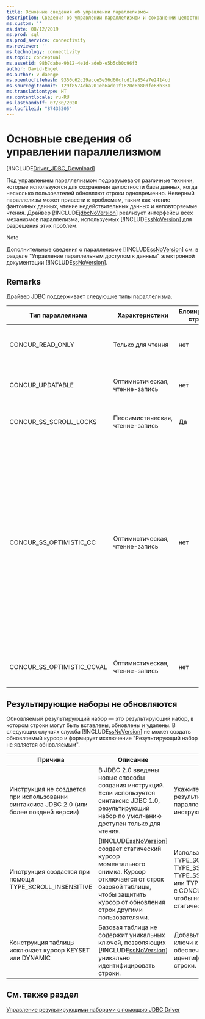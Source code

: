 ```yaml
---
title: Основные сведения об управлении параллелизмом
description: Сведения об управлении параллелизмом и сохранении целостности базы данных при разработке многопользовательского приложения с использованием OLE DB Driver for SQL Server.
ms.custom: ''
ms.date: 08/12/2019
ms.prod: sql
ms.prod_service: connectivity
ms.reviewer: ''
ms.technology: connectivity
ms.topic: conceptual
ms.assetid: 98b7dabe-9b12-4e1d-adeb-e5b5cb0c96f3
author: David-Engel
ms.author: v-daenge
ms.openlocfilehash: 9350c62c29acce5e56d60cfcd1fa854a7e2414cd
ms.sourcegitcommit: 129f8574eba201eb6ade1f1620c6b80dfe63b331
ms.translationtype: HT
ms.contentlocale: ru-RU
ms.lasthandoff: 07/30/2020
ms.locfileid: "87435305"
---
```

# <a name="understanding-concurrency-control"></a>Основные сведения об управлении параллелизмом
[!INCLUDE[Driver_JDBC_Download](../../includes/driver_jdbc_download.md)]

  Под управлением параллелизмом подразумевают различные техники, которые используются для сохранения целостности базы данных, когда несколько пользователей обновляют строки одновременно. Неверный параллелизм может привести к проблемам, таким как чтение фантомных данных, чтение недействительных данных и неповторяемые чтения. Драйвер [!INCLUDE[jdbcNoVersion](../../includes/jdbcnoversion_md.md)] реализует интерфейсы всех механизмов параллелизма, используемых [!INCLUDE[ssNoVersion](../../includes/ssnoversion-md.md)] для разрешения этих проблем.  
  
> [!NOTE]  
>  Дополнительные сведения о параллелизме [!INCLUDE[ssNoVersion](../../includes/ssnoversion-md.md)] см. в разделе "Управление параллельным доступом к данным" электронной документации [!INCLUDE[ssNoVersion](../../includes/ssnoversion-md.md)].  
  
## <a name="remarks"></a>Remarks  
 Драйвер JDBC поддерживает следующие типы параллелизма.  
  
|Тип параллелизма|Характеристики|Блокировки строк|Описание|  
|----------------------|---------------------|---------------|-----------------|  
|CONCUR_READ_ONLY|Только для чтения|нет|Обновление посредством курсора не разрешается, недопустима блокировка в отношении строк, входящих в результирующий набор.|  
|CONCUR_UPDATABLE|Оптимистическая, чтение-запись|нет|База данных считает состязание строк нежелательными, но возможными. Целостность строк проверяется сравнением отметки времени.|  
|CONCUR_SS_SCROLL_LOCKS|Пессимистическая, чтение-запись|Да|База данных считает состязание строк вероятным. Целостность строк обеспечивается блокировкой строк.|  
|CONCUR_SS_OPTIMISTIC_CC|Оптимистическая, чтение-запись|нет|База данных считает состязание строк нежелательными, но возможными. Целостность строк проверяется сравнением отметки времени.<br /><br /> Для [!INCLUDE[ssVersion2005](../../includes/ssversion2005-md.md)] и более поздних версий сервер заменяет это значение на CONCUR_SS_OPTIMISTIC_CCVAL, если таблица не содержит столбец меток времени.<br /><br /> Для версии [!INCLUDE[ssVersion2000](../../includes/ssversion2000-md.md)], если базовая таблица содержит столбец меток времени, используется параметр OPTIMISTIC WITH ROW VERSIONING, даже если указан параметр OPTIMISTIC WITH VALUES. Если указан параметр OPTIMISTIC WITH ROW VERSIONING, и таблица не содержит отметок времени, используется параметр OPTIMISTIC WITH VALUES.|  
|CONCUR_SS_OPTIMISTIC_CCVAL|Оптимистическая, чтение-запись|нет|База данных считает состязание строк нежелательными, но возможными. Целостность строк проверяется сравнением данных строк.|  
  
## <a name="result-sets-that-are-not-updateable"></a>Результирующие наборы не обновляются  
 Обновляемый результирующий набор ― это результирующий набор, в котором строки могут быть вставлены, обновлены и удалены. В следующих случаях служба [!INCLUDE[ssNoVersion](../../includes/ssnoversion-md.md)] не может создать обновляемый курсор и формирует исключение "Результирующий набор не является обновляемым".  
  
|Причина|Описание|Средство|  
|-----------|-----------------|------------|  
|Инструкция не создается при использовании синтаксиса JDBC 2.0 (или более поздней версии)|В JDBC 2.0 введены новые способы создания инструкций. Если используется синтаксис JDBC 1.0, результирующий набор по умолчанию доступен только для чтения.|Укажите тип результирующего набора и параллелизм при создании инструкции.|  
|Инструкция создается при помощи TYPE_SCROLL_INSENSITIVE|[!INCLUDE[ssNoVersion](../../includes/ssnoversion-md.md)] создает статический курсор моментального снимка. Курсор отключается от строк базовой таблицы, чтобы защитить курсор от обновления строк другими пользователями.|Используйте TYPE_SCROLL_SENSITIVE, TYPE_SS_SCROLL_KEYSET, TYPE_SS_SCROLL_DYNAMIC или TYPE_FORWARD_ONLY с CONCUR_UPDATABLE, чтобы не создавать статического курсора.|  
|Конструкция таблицы исключает курсор KEYSET или DYNAMIC|Базовая таблица не содержит уникальных ключей, позволяющих [!INCLUDE[ssNoVersion](../../includes/ssnoversion-md.md)] уникально идентифицировать строки.|Добавьте уникальные ключи к таблице, чтобы обеспечить уникальную идентификацию каждой строки.|  
  
## <a name="see-also"></a>См. также раздел  
 [Управление результирующими наборами с помощью JDBC Driver](../../connect/jdbc/managing-result-sets-with-the-jdbc-driver.md)  
  
  
